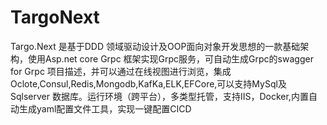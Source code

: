 # TargoNext
Targo.Next 是基于DDD 领域驱动设计及OOP面向对象开发思想的一款基础架构，使用Asp.net core Grpc 框架实现Grpc服务，可自动生成Grpc的swagger for Grpc 项目描述，并可以通过在线视图进行浏览，集成Oclote,Consul,Redis,Mongodb,KafKa,ELK,EFCore,可以支持MySql及Sqlserver 数据库。运行环境（跨平台），多类型托管，支持IIS，Docker,内置自动生成yaml配置文件工具，实现一键配置CICD
